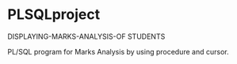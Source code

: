 # PLSQLproject

DISPLAYING-MARKS-ANALYSIS-OF STUDENTS

PL/SQL program for Marks Analysis by using procedure and cursor.
